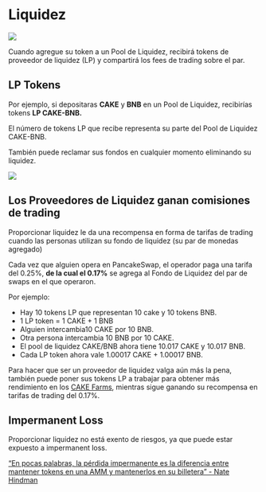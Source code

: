 # Liquidez

![](https://gblobscdn.gitbook.com/assets%2F-MHREX7DHcljbY5IkjgJ%2F-Mb9Zry-ZB3tPvT1CIzP%2F-Mb9ovQQQR3i7hnjxvWU%2Fdocs%20masthead%20%284%29.png?alt=media&token=858aed46-510e-46d3-95c0-aa5a4fa5ce07)

Cuando agregue su token a un Pool de Liquidez, recibirá tokens de proveedor de liquidez \(LP\) y compartirá los fees de trading sobre el par.

## LP Tokens <a id="lp-tokens"></a>

Por ejemplo, si depositaras **CAKE** y **BNB** en un Pool de Liquidez, recibirías tokens **LP CAKE-BNB.**

El número de tokens LP que recibe representa su parte del Pool de Liquidez CAKE-BNB.

También puede reclamar sus fondos en cualquier momento eliminando su liquidez.

![](https://gblobscdn.gitbook.com/assets%2F-MHREX7DHcljbY5IkjgJ%2F-MYddUj7mrAzIDJSC820%2F-MYdezVThmhitREO6z6V%2FScreenshot%202021-04-19%20at%206.27.22%20PM.png?alt=media&token=568dc33f-6a83-436b-a956-f54aacb5ceff)

## Los Proveedores de Liquidez ganan comisiones de trading <a id="liquidity-providers-earn-trading-fees"></a>

Proporcionar liquidez le da una recompensa en forma de tarifas de trading cuando las personas utilizan su fondo de liquidez \(su par de monedas agregado\)

Cada vez que alguien opera en PancakeSwap, el operador paga una tarifa del 0.25%, **de la cual el 0.17%** se agrega al Fondo de Liquidez del par de swaps en el que operaron.

Por ejemplo:

* Hay 10 tokens LP que representan 10 cake y 10 tokens BNB.
* 1 LP token = 1 CAKE + 1 BNB
* Alguien intercambia10 CAKE por 10 BNB.
* Otra persona intercambia 10 BNB por 10 CAKE.
* El pool de liquidez CAKE/BNB ahora tiene 10.017 CAKE y 10.017 BNB.
* Cada LP token ahora vale 1.00017 CAKE + 1.00017 BNB.

Para hacer que ser un proveedor de liquidez valga aún más la pena, también puede poner sus tokens LP a trabajar para obtener más rendimiento en los [CAKE Farms](https://pancakeswap.finance/farms), mientras sigue ganando su recompensa en tarifas de trading del 0.17%.

## Impermanent Loss <a id="impermanent-loss"></a>

Proporcionar liquidez no está exento de riesgos, ya que puede estar expuesto a impermanent loss.

[“En pocas palabras, la pérdida impermanente es la diferencia entre mantener tokens en una AMM y mantenerlos en su billetera” - Nate Hindman](https://blog.bancor.network/beginners-guide-to-getting-rekt-by-impermanent-loss-7c9510cb2f22)

